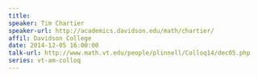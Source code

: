 ```yaml
---
title: 
speaker: Tim Chartier
speaker-url: http://academics.davidson.edu/math/chartier/
affil: Davidson College
date: 2014-12-05 16:00:00
talk-url: http://www.math.vt.edu/people/plinnell/Colloq14/dec05.php
series: vt-am-colloq
---
```

